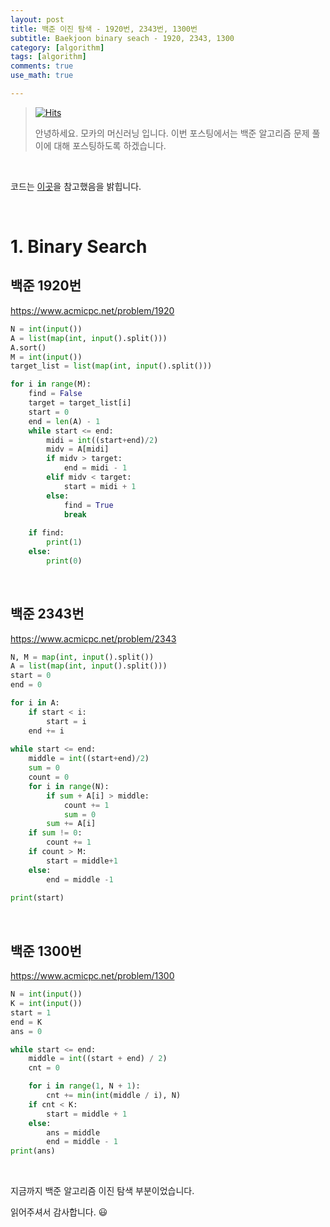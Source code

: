 ```yaml
---
layout: post
title: 백준 이진 탐색 - 1920번, 2343번, 1300번
subtitle: Baekjoon binary seach - 1920, 2343, 1300
category: [algorithm]
tags: [algorithm]
comments: true
use_math: true

---
```






> [![Hits](https://hits.seeyoufarm.com/api/count/incr/badge.svg?url=https%3A%2F%2Fysbsb.github.io%2Falgorithm%2F2023%2F04%2F24%2Fsearch-DFS-BFS.html&count_bg=%2379C83D&title_bg=%23555555&icon=&icon_color=%23E7E7E7&title=hits&edge_flat=false)](https://hits.seeyoufarm.com)
>
> 안녕하세요. 모카의 머신러닝 입니다. 이번 포스팅에서는 백준 알고리즘 문제 풀이에 대해 포스팅하도록 하겠습니다. 

<br>

코드는 [이곳](https://github.com/doitcodingtest/python)을 참고했음을 밝힙니다.

<br>

# 1. Binary Search

## 백준 1920번

https://www.acmicpc.net/problem/1920



```python
N = int(input())
A = list(map(int, input().split()))
A.sort()
M = int(input())
target_list = list(map(int, input().split()))

for i in range(M):
    find = False
    target = target_list[i]
    start = 0
    end = len(A) - 1
    while start <= end:
        midi = int((start+end)/2)
        midv = A[midi]
        if midv > target:
            end = midi - 1
        elif midv < target:
            start = midi + 1
        else:
            find = True
            break
            
    if find:
        print(1)
    else:
        print(0)
```



<br>

## 백준 2343번



https://www.acmicpc.net/problem/2343



```python
N, M = map(int, input().split())
A = list(map(int, input().split()))
start = 0
end = 0

for i in A:
    if start < i:
        start = i
    end += i
    
while start <= end:
    middle = int((start+end)/2)
    sum = 0
    count = 0
    for i in range(N):
        if sum + A[i] > middle:
            count += 1
            sum = 0
        sum += A[i]
    if sum != 0:
        count += 1
    if count > M:
        start = middle+1
    else:
        end = middle -1
        
print(start)
```



<br>



## 백준 1300번



https://www.acmicpc.net/problem/1300



```python
N = int(input())
K = int(input())
start = 1
end = K
ans = 0

while start <= end:
    middle = int((start + end) / 2)
    cnt = 0

    for i in range(1, N + 1):
        cnt += min(int(middle / i), N)
    if cnt < K:
        start = middle + 1
    else:
        ans = middle
        end = middle - 1
print(ans)
```





<br>



지금까지 백준 알고리즘 이진 탐색 부분이었습니다.

읽어주셔서 감사합니다. 😃

